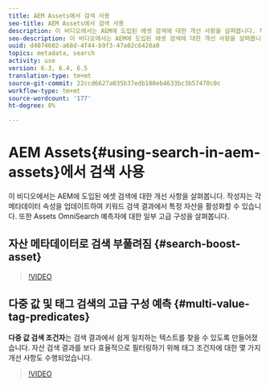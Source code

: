 ```yaml
---
title: AEM Assets에서 검색 사용
seo-title: AEM Assets에서 검색 사용
description: 이 비디오에서는 AEM에 도입된 에셋 검색에 대한 개선 사항을 살펴봅니다. 작성자는 각 메타데이터 속성을 업데이트하여 키워드 검색 결과에서 특정 자산을 활성화할 수 있습니다. 또한 Assets OmniSearch 예측자에 대한 일부 고급 구성을 살펴봅니다.
seo-description: 이 비디오에서는 AEM에 도입된 에셋 검색에 대한 개선 사항을 살펴봅니다. 작성자는 각 메타데이터 속성을 업데이트하여 키워드 검색 결과에서 특정 자산을 활성화할 수 있습니다. 또한 Assets OmniSearch 예측자에 대한 일부 고급 구성을 살펴봅니다.
uuid: d4074602-a68d-4f44-b9f3-47a02c6420a0
topics: metadata, search
activity: use
version: 6.3, 6.4, 6.5
translation-type: tm+mt
source-git-commit: 22ccd6627a035b37edb180eb4633bc3b57470c0c
workflow-type: tm+mt
source-wordcount: '177'
ht-degree: 0%

---
```



# AEM Assets{#using-search-in-aem-assets}에서 검색 사용

이 비디오에서는 AEM에 도입된 에셋 검색에 대한 개선 사항을 살펴봅니다. 작성자는 각 메타데이터 속성을 업데이트하여 키워드 검색 결과에서 특정 자산을 활성화할 수 있습니다. 또한 Assets OmniSearch 예측자에 대한 일부 고급 구성을 살펴봅니다.

## 자산 메타데이터로 검색 부풀려짐 {#search-boost-asset}

>[!VIDEO](https://video.tv.adobe.com/v/16766/?quality=9&learn=on)

## 다중 값 및 태그 검색의 고급 구성 예측 {#multi-value-tag-predicates}

**다중 값 검색 조건자**&#x200B;는 검색 결과에서 쉽게 일치하는 텍스트를 찾을 수 있도록 만들어졌습니다. 자산 검색 결과를 보다 효율적으로 필터링하기 위해 태그 조건자에 대한 몇 가지 개선 사항도 수행되었습니다.

>[!VIDEO](https://video.tv.adobe.com/v/16457/?quality=9&learn=on)
